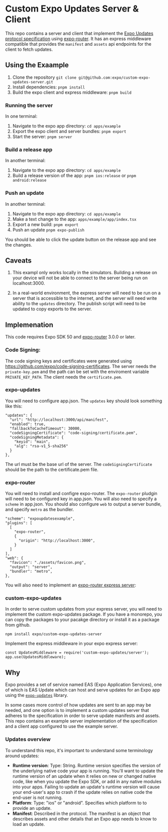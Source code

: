 # Custom Expo Updates Server & Client

This repo contains a server and client that implement the [Expo Updates protocol specification](https://docs.expo.dev/technical-specs/expo-updates-0) using [expo-router](https://docs.expo.dev/router/installation/).  It has an express middleware compatible that provides the `manifest` and `assets` api endpoints for the client to fetch updates.

## Using the Exaample

1) Clone the repository `git clone git@github.com:expo/custom-expo-updates-server.git`
2) Install dependencies: `pnpm install`
3) Build the expo client and express middleware: `pnpm build`

### Running the server

In one terminal:

1) Navigate to the expo app directory: `cd apps/example`
2) Export the expo client and server bundles: `pnpm export`
5) Start the server: `pnpm server`

### Build a release app

In another terminal:

1) Navigate to the expo app directory: `cd apps/example`
2) Build a release version of the app: `pnpm ios:release` or `pnpm android:release`

### Push an update

In another terminal:

1) Navigate to the expo app directory: `cd apps/example`
2) Make a text change to the app: `apps/example/app/index.tsx`
3) Export a new build: `pnpm export`
4) Push an update `pnpm expo-publish`

You should be able to click the update button on the release app and see the changes.

## Caveats

1) This exampl only works locally in the simulators. Building a release on your device will not be able to connect to the server being run on localhost:3000.

2) In a real-world environment, the express server will need to be run on a server that is accessible to the internet, and the server will need write ability to the `updates` directory.  The publish script will need to be updated to copy exports to the server.

## Implemenation

This code requires Expo SDK 50 and [expo-router](https://docs.expo.dev/router/installation/) 3.0.0 or later.

### Code Signing:

The code signing keys and certificates were generated using https://github.com/expo/code-signing-certificates.  The server needs the `private-key.pem` and the path can be set with the enviroment variable `PRIVATE_KEY_PATH`. The client needs the `certificate.pem`.

### expo-updates

You will need to configure app.json.  The `updates` key should look something like this:

```
"updates": {
  "url": "http://localhost:3000/api/manifest",
  "enabled": true,
  "fallbackToCacheTimeout": 30000,
  "codeSigningCertificate": "code-signing/certificate.pem",
  "codeSigningMetadata": {
    "keyid": "main",
    "alg": "rsa-v1_5-sha256"
  }
},
```

The url must be the base url of the server.  The `codeSigningCertificate` should be the path to the certificate.pem file.

### expo-router

You will need to install and configre expo-router.  The `expo-router` pludgin will need to be configured key in app.json. You will also need to specify a `scheme` in app.json. You should also configure `web` to output a server bundle, and specify `metro` as the bundler.

```
"scheme": "expoupdatesexample",
"plugins": [
  [
    "expo-router",
    {
      "origin": "http://localhost:3000",
    }
  ]
],
"web": {
  "favicon": "./assets/favicon.png",
  "output": "server",
  "bundler": "metro",
},
```
You will also need to implement an [expo-router express server](https://docs.expo.dev/router/reference/api-routes/#express):

### custom-expo-updates

In order to serve custom updates from your express server, you will need to implement the custom expo-updates package. If you have a monorepo, you can copy the packages to your pacakge directory or install it as a package from github.

```npm install expo/custom-expo-updates-server```

Implement the express middleware in your expo express server:

```
const UpdatesMiddleware = require('custom-expo-updates/server');
app.use(UpdatesMiddleware);
```

## Why

Expo provides a set of service named EAS (Expo Application Services), one of which is EAS Update which can host and serve updates for an Expo app using the [`expo-updates`](https://github.com/expo/expo/tree/main/packages/expo-updates) library.

In some cases more control of how updates are sent to an app may be needed, and one option is to implement a custom updates server that adheres to the specification in order to serve update manifests and assets. This repo contains an example server implementation of the specification and a client app configured to use the example server.

### Updates overview

To understand this repo, it's important to understand some terminology around updates:

- **Runtime version**: Type: String. Runtime version specifies the version of the underlying native code your app is running. You'll want to update the runtime version of an update when it relies on new or changed native code, like when you update the Expo SDK, or add in any native modules into your apps. Failing to update an update's runtime version will cause your end-user's app to crash if the update relies on native code the end-user is not running.
- **Platform**: Type: "ios" or "android". Specifies which platform to to provide an update.
- **Manifest**: Described in the protocol. The manifest is an object that describes assets and other details that an Expo app needs to know to load an update.